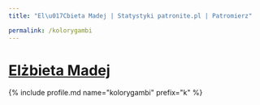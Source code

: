 ```yaml
---
title: "El\u017Cbieta Madej | Statystyki patronite.pl | Patromierz"

permalink: /kolorygambi
---
```


# [Elżbieta Madej](https://patronite.pl/kolorygambi)

{% include profile.md name="kolorygambi" prefix="k" %}
